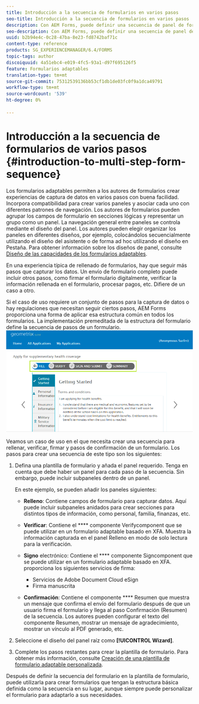 ```yaml
---
title: Introducción a la secuencia de formularios en varios pasos
seo-title: Introducción a la secuencia de formularios en varios pasos
description: Con AEM Forms, puede definir una secuencia de panel de formulario en la que desea que los usuarios naveguen y rellenen un formulario adaptable.
seo-description: Con AEM Forms, puede definir una secuencia de panel de formulario en la que desea que los usuarios naveguen y rellenen un formulario adaptable.
uuid: b2b94e4c-0c28-47ba-8e23-fd8742baf71c
content-type: reference
products: SG_EXPERIENCEMANAGER/6.4/FORMS
topic-tags: author
discoiquuid: 4a51ebc4-e019-4fc5-93a1-d97f695126f5
feature: Formularios adaptables
translation-type: tm+mt
source-git-commit: 75312539136bb53cf1db1de03fc0f9a1dca49791
workflow-type: tm+mt
source-wordcount: '539'
ht-degree: 0%

---
```



# Introducción a la secuencia de formularios de varios pasos {#introduction-to-multi-step-form-sequence}

Los formularios adaptables permiten a los autores de formularios crear experiencias de captura de datos en varios pasos con buena facilidad. Incorpora compatibilidad para crear varios paneles y asociar cada uno con diferentes patrones de navegación. Los autores de formularios pueden agrupar los campos de formulario en secciones lógicas y representar un grupo como un panel. La navegación general entre paneles se controla mediante el diseño del panel. Los autores pueden elegir organizar los paneles en diferentes diseños, por ejemplo, colocándolos secuencialmente utilizando el diseño del asistente o de forma ad hoc utilizando el diseño en Pestaña. Para obtener información sobre los diseños de panel, consulte [Diseño de las capacidades de los formularios adaptables](/help/forms/using/layout-capabilities-adaptive-forms.md).

En una experiencia típica de rellenado de formularios, hay que seguir más pasos que capturar los datos. Un envío de formulario completo puede incluir otros pasos, como firmar el formulario digitalmente, verificar la información rellenada en el formulario, procesar pagos, etc. Difiere de un caso a otro.

Si el caso de uso requiere un conjunto de pasos para la captura de datos o hay regulaciones que necesitan seguir ciertos pasos, AEM Forms proporciona una forma de aplicar esa estructura común en todos los formularios. La implementación premeditada de la estructura del formulario define la secuencia de pasos de un formulario. ![Ejemplo de secuencia de formulario de varios pasos](assets/formpipeline.png)

Veamos un caso de uso en el que necesita crear una secuencia para rellenar, verificar, firmar y pasos de confirmación de un formulario. Los pasos para crear una secuencia de este tipo son los siguientes:

1. Defina una plantilla de formulario y añada el panel requerido. Tenga en cuenta que debe haber un panel para cada paso de la secuencia. Sin embargo, puede incluir subpaneles dentro de un panel.

   En este ejemplo, se pueden añadir los paneles siguientes:

   * **Relleno**: Contiene campos de formulario para capturar datos. Aquí puede incluir subpaneles anidados para crear secciones para distintos tipos de información, como personal, familia, finanzas, etc.
   * **Verificar**: Contiene el  **** componente Verifycomponent que se puede utilizar en un formulario adaptable basado en XFA. Muestra la información capturada en el panel Relleno en modo de solo lectura para la verificación.
   * **Signo** electrónico: Contiene el  **** componente Signcomponent que se puede utilizar en un formulario adaptable basado en XFA. proporciona los siguientes servicios de firma:

      * Servicios de Adobe Document Cloud eSign
      * Firma manuscrita
   * **Confirmación**: Contiene el componente  **** Resumen que muestra un mensaje que confirma el envío del formulario después de que un usuario firma el formulario y llega al paso Confirmación (Resumen) de la secuencia. Los autores pueden configurar el texto del componente Resumen, mostrar un mensaje de agradecimiento, mostrar un vínculo al PDF generado, etc.


1. Seleccione el diseño del panel raíz como **[!UICONTROL Wizard]**.
1. Complete los pasos restantes para crear la plantilla de formulario. Para obtener más información, consulte [Creación de una plantilla de formulario adaptable personalizada](/help/forms/using/custom-adaptive-forms-templates.md).

Después de definir la secuencia del formulario en la plantilla de formulario, puede utilizarla para crear formularios que tengan la estructura básica definida como la secuencia en su lugar, aunque siempre puede personalizar el formulario para adaptarlo a sus necesidades.


